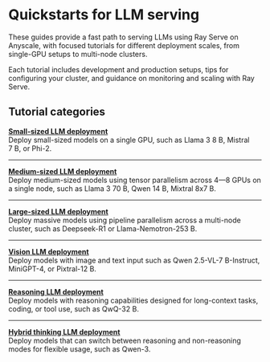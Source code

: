 <!--
Do not modify this README. This file is a copy of the notebook and is not used to display the content.
Modify notebook.ipynb instead, then regenerate this file with:
jupyter nbconvert "$notebook.ipynb" --to markdown --output "README.md"
-->

# Quickstarts for LLM serving

These guides provide a fast path to serving LLMs using Ray Serve on Anyscale, with focused tutorials for different deployment scales, from single-GPU setups to multi-node clusters.

Each tutorial includes development and production setups, tips for configuring your cluster, and guidance on monitoring and scaling with Ray Serve.

## Tutorial categories

**[Small-sized LLM deployment](https://docs.ray.io/en/master/serve/tutorials/deployment-serve-llm/small-size-llm/README.html)**  
Deploy small-sized models on a single GPU, such as Llama 3 8&nbsp;B, Mistral 7&nbsp;B, or Phi-2.  

---

**[Medium-sized LLM deployment](https://docs.ray.io/en/master/serve/tutorials/deployment-serve-llm/medium-size-llm/README.html)**  
Deploy medium-sized models using tensor parallelism across 4—8 GPUs on a single node, such as Llama 3 70&nbsp;B, Qwen 14&nbsp;B, Mixtral 8x7&nbsp;B.  

---

**[Large-sized LLM deployment](https://docs.ray.io/en/master/serve/tutorials/deployment-serve-llm/large-size-llm/README.html)**  
Deploy massive models using pipeline parallelism across a multi-node cluster, such as Deepseek-R1 or Llama-Nemotron-253&nbsp;B.  

---

**[Vision LLM deployment](https://docs.ray.io/en/master/serve/tutorials/deployment-serve-llm/vision-llm/README.html)**  
Deploy models with image and text input such as Qwen 2.5-VL-7&nbsp;B-Instruct, MiniGPT-4, or Pixtral-12&nbsp;B.  

---

**[Reasoning LLM deployment](https://docs.ray.io/en/master/serve/tutorials/deployment-serve-llm/reasoning-llm/README.html)**  
Deploy models with reasoning capabilities designed for long-context tasks, coding, or tool use, such as QwQ-32&nbsp;B.  

---

**[Hybrid thinking LLM deployment](https://docs.ray.io/en/master/serve/tutorials/deployment-serve-llm/hybrid-reasoning-llm/README.html)**  
Deploy models that can switch between reasoning and non-reasoning modes for flexible usage, such as Qwen-3.
